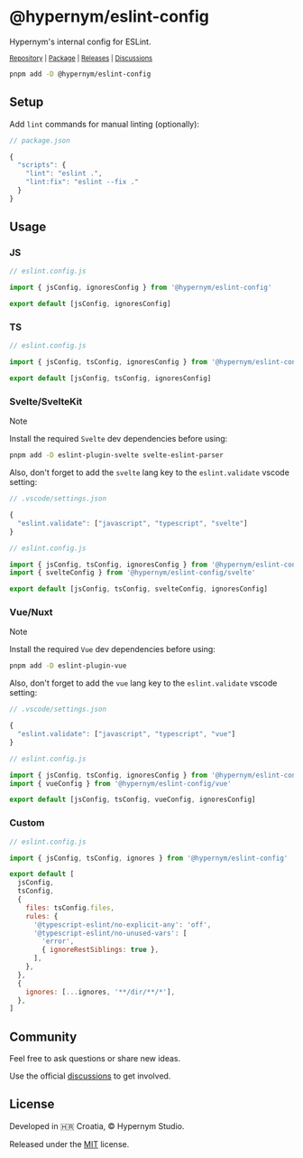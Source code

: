 # @hypernym/eslint-config

Hypernym's internal config for ESLint.

<sub><a href="https://github.com/hypernym-studio/eslint-config">Repository</a> | <a href="https://www.npmjs.com/package/@hypernym/eslint-config">Package</a> | <a href="https://github.com/hypernym-studio/eslint-config/releases">Releases</a> | <a href="https://github.com/hypernym-studio/eslint-config/discussions">Discussions</a></sub>

```sh
pnpm add -D @hypernym/eslint-config
```

## Setup

Add `lint` commands for manual linting (optionally):

```js
// package.json

{
  "scripts": {
    "lint": "eslint .",
    "lint:fix": "eslint --fix ."
  }
}
```

## Usage

### JS

```js
// eslint.config.js

import { jsConfig, ignoresConfig } from '@hypernym/eslint-config'

export default [jsConfig, ignoresConfig]
```

### TS

```js
// eslint.config.js

import { jsConfig, tsConfig, ignoresConfig } from '@hypernym/eslint-config'

export default [jsConfig, tsConfig, ignoresConfig]
```

### Svelte/SvelteKit

> [!NOTE]
>
> Install the required `Svelte` dev dependencies before using:
>
> ```sh
> pnpm add -D eslint-plugin-svelte svelte-eslint-parser
> ```
>
> Also, don't forget to add the `svelte` lang key to the `eslint.validate` vscode setting:
>
> ```js
> // .vscode/settings.json
>
> {
>   "eslint.validate": ["javascript", "typescript", "svelte"]
> }
> ```

```js
// eslint.config.js

import { jsConfig, tsConfig, ignoresConfig } from '@hypernym/eslint-config'
import { svelteConfig } from '@hypernym/eslint-config/svelte'

export default [jsConfig, tsConfig, svelteConfig, ignoresConfig]
```

### Vue/Nuxt

> [!NOTE]
>
> Install the required `Vue` dev dependencies before using:
>
> ```sh
> pnpm add -D eslint-plugin-vue
> ```
>
> Also, don't forget to add the `vue` lang key to the `eslint.validate` vscode setting:
>
> ```js
> // .vscode/settings.json
>
> {
>   "eslint.validate": ["javascript", "typescript", "vue"]
> }
> ```

```js
// eslint.config.js

import { jsConfig, tsConfig, ignoresConfig } from '@hypernym/eslint-config'
import { vueConfig } from '@hypernym/eslint-config/vue'

export default [jsConfig, tsConfig, vueConfig, ignoresConfig]
```

### Custom

```js
// eslint.config.js

import { jsConfig, tsConfig, ignores } from '@hypernym/eslint-config'

export default [
  jsConfig,
  tsConfig,
  {
    files: tsConfig.files,
    rules: {
      '@typescript-eslint/no-explicit-any': 'off',
      '@typescript-eslint/no-unused-vars': [
        'error',
        { ignoreRestSiblings: true },
      ],
    },
  },
  {
    ignores: [...ignores, '**/dir/**/*'],
  },
]
```

## Community

Feel free to ask questions or share new ideas.

Use the official [discussions](https://github.com/hypernym-studio/eslint-config/discussions) to get involved.

## License

Developed in 🇭🇷 Croatia, © Hypernym Studio.

Released under the [MIT](LICENSE.txt) license.
